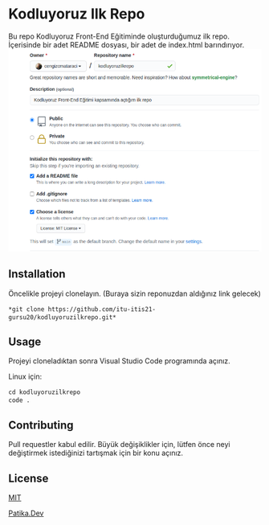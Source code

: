 # Kodluyoruz Ilk Repo #
Bu repo Kodluyoruz Front-End Eğitiminde oluşturduğumuz ilk repo. İçerisinde bir adet README dosyası, bir adet de index.html barındırıyor.
![Ilk deneme](https://github.com/itu-itis21-gursu20/Patika.dev-kodluyoruzilkrepo/blob/main/github.png)



## Installation ##
Öncelikle projeyi clonelayın. (Buraya sizin reponuzdan aldığınız link gelecek)

    *git clone https://github.com/itu-itis21-gursu20/kodluyoruzilkrepo.git*
## Usage ##
Projeyi cloneladıktan sonra Visual Studio Code programında açınız.

Linux için:

    cd kodluyoruzilkrepo
    code .
## Contributing ##
Pull requestler kabul edilir. Büyük değişiklikler için, lütfen önce neyi değiştirmek istediğinizi tartışmak için bir konu açınız.

## License ## 

[MIT](https://choosealicense.com/licenses/mit/ "MIT LICENSE")

[Patika.Dev](https://app.patika.dev "Patika.dev Anasayfa")

